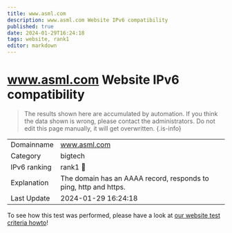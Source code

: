 ```yaml
---
title: www.asml.com
description: www.asml.com Website IPv6 compatibility
published: true
date: 2024-01-29T16:24:18
tags: website, rank1
editor: markdown
---
```


# www.asml.com Website IPv6 compatibility

> The results shown here are accumulated by automation. If you think the data shown is wrong, please contact the administrators. 
> Do not edit this page manually, it will get overwritten.
{.is-info}


|   |   |
| - | - |
| Domainname | www.asml.com
| Category | bigtech |
| IPv6 ranking | rank1 :1st_place_medal: |
| Explanation | The domain has an AAAA record, responds to ping, http and https. |
| Last Update | 2024-01-29 16:24:18 |

To see how this test was performed, please have a look at [our website test criteria howto](/howto/testcriteria/website)!


